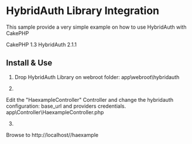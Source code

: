 HybridAuth Library Integration
==============================
This sample provide a very simple example on how to use HybridAuth with CakePHP

CakePHP 1.3
HybridAuth 2.1.1

Install & Use
-------------
1. 
   Drop HybridAuth Library on webroot folder:
   app\webroot\hybridauth

2. 
  Edit the "HaexampleController" Controller and change the hybridauth configuration:
  base_url and providers credentials.
  app\Controller\HaexampleController.php

3. 
  Browse to
  http://localhost/<cakephp-installation>/haexample